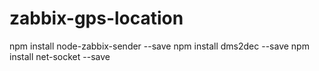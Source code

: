 # zabbix-gps-location

npm install node-zabbix-sender --save
npm install dms2dec --save
npm install net-socket --save
